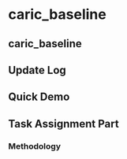# caric_baseline

## caric_baseline

## Update Log

## Quick Demo

## Task Assignment Part

### Methodology
